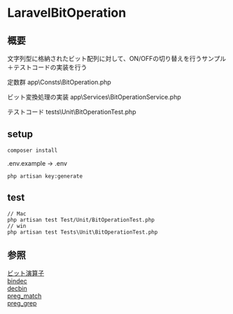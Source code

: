 # LaravelBitOperation  

## 概要  
文字列型に格納されたビット配列に対して、ON/OFFの切り替えを行うサンプル
＋テストコードの実装を行う

定数群
app\Consts\BitOperation.php

ビット変換処理の実装
app\Services\BitOperationService.php

テストコード
tests\Unit\BitOperationTest.php
  
## setup  
```
composer install
```
.env.example -> .env
```
php artisan key:generate
```
  
## test    
```
// Mac
php artisan test Test/Unit/BitOperationTest.php
// win
php artisan test Tests\Unit\BitOperationTest.php
```
  
## 参照  
[ビット演算子](https://www.php.net/manual/ja/language.operators.bitwise.php)  
[bindec](https://www.php.net/manual/ja/function.bindec.php)  
[decbin](https://www.php.net/manual/ja/function.decbin.php)  
[preg_match](https://www.php.net/manual/ja/function.preg-match.php)  
[preg_grep](https://www.php.net/manual/ja/function.preg-grep.php)  